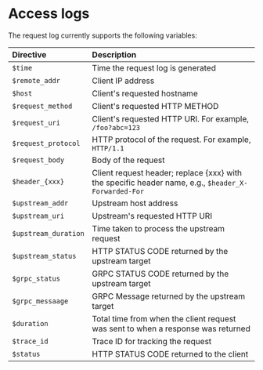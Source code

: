 # Access logs

The request log currently supports the following variables:

| Directive            | Description                                                                                         |
| :------------------- | :-------------------------------------------------------------------------------------------------- |
| `$time`              | Time the request log is generated                                                                   |
| `$remote_addr`       | Client IP address                                                                                   |
| `$host`              | Client's requested hostname                                                                         |
| `$request_method`    | Client's requested HTTP METHOD                                                                      |
| `$request_uri`       | Client's requested HTTP URI. For example, `/foo?abc=123`                                            |
| `$request_protocol`  | HTTP protocol of the request. For example, `HTTP/1.1`                                               |
| `$request_body`      | Body of the request                                                                                 |
| `$header_{xxx}`      | Client request header; replace {xxx} with the specific header name, e.g., `$header_X-Forwarded-For` |
| `$upstream_addr`     | Upstream host address                                                                               |
| `$upstream_uri`      | Upstream's requested HTTP URI                                                                       |
| `$upstream_duration` | Time taken to process the upstream request                                                          |
| `$upstream_status`   | HTTP STATUS CODE returned by the upstream target                                                    |
| `$grpc_status`       | GRPC STATUS CODE returned by the upstream target                                                    |
| `$grpc_messaage`     | GRPC Message returned by the upstream target                                                        |
| `$duration`          | Total time from when the client request was sent to when a response was returned                    |
| `$trace_id`          | Trace ID for tracking the request                                                                   |
| `$status`            | HTTP STATUS CODE returned to the client                                                             |
